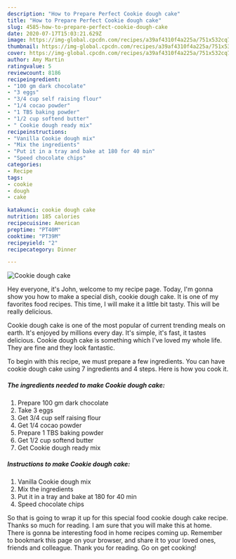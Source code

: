```yaml
---
description: "How to Prepare Perfect Cookie dough cake"
title: "How to Prepare Perfect Cookie dough cake"
slug: 4585-how-to-prepare-perfect-cookie-dough-cake
date: 2020-07-17T15:03:21.629Z
image: https://img-global.cpcdn.com/recipes/a39af4310f4a225a/751x532cq70/cookie-dough-cake-recipe-main-photo.jpg
thumbnail: https://img-global.cpcdn.com/recipes/a39af4310f4a225a/751x532cq70/cookie-dough-cake-recipe-main-photo.jpg
cover: https://img-global.cpcdn.com/recipes/a39af4310f4a225a/751x532cq70/cookie-dough-cake-recipe-main-photo.jpg
author: Amy Martin
ratingvalue: 5
reviewcount: 8186
recipeingredient:
- "100 gm dark chocolate"
- "3 eggs"
- "3/4 cup self raising flour"
- "1/4 cocao powder"
- "1 TBS baking powder"
- "1/2 cup softend butter"
- " Cookie dough ready mix"
recipeinstructions:
- "Vanilla Cookie dough mix"
- "Mix the ingredients"
- "Put it in a tray and bake at 180 for 40 min"
- "Speed chocolate chips"
categories:
- Recipe
tags:
- cookie
- dough
- cake

katakunci: cookie dough cake 
nutrition: 185 calories
recipecuisine: American
preptime: "PT40M"
cooktime: "PT39M"
recipeyield: "2"
recipecategory: Dinner

---
```



![Cookie dough cake](https://img-global.cpcdn.com/recipes/a39af4310f4a225a/751x532cq70/cookie-dough-cake-recipe-main-photo.jpg)

Hey everyone, it's John, welcome to my recipe page. Today, I'm gonna show you how to make a special dish, cookie dough cake. It is one of my favorites food recipes. This time, I will make it a little bit tasty. This will be really delicious.

Cookie dough cake is one of the most popular of current trending meals on earth. It's enjoyed by millions every day. It's simple, it's fast, it tastes delicious. Cookie dough cake is something which I've loved my whole life. They are fine and they look fantastic.




To begin with this recipe, we must prepare a few ingredients. You can have cookie dough cake using 7 ingredients and 4 steps. Here is how you cook it.

<!--inarticleads1-->

##### The ingredients needed to make Cookie dough cake:

1. Prepare 100 gm dark chocolate
1. Take 3 eggs
1. Get 3/4 cup self raising flour
1. Get 1/4 cocao powder
1. Prepare 1 TBS baking powder
1. Get 1/2 cup softend butter
1. Get  Cookie dough ready mix




<!--inarticleads2-->

##### Instructions to make Cookie dough cake:

1. Vanilla Cookie dough mix
1. Mix the ingredients
1. Put it in a tray and bake at 180 for 40 min
1. Speed chocolate chips




So that is going to wrap it up for this special food cookie dough cake recipe. Thanks so much for reading. I am sure that you will make this at home. There is gonna be interesting food in home recipes coming up. Remember to bookmark this page on your browser, and share it to your loved ones, friends and colleague. Thank you for reading. Go on get cooking!
